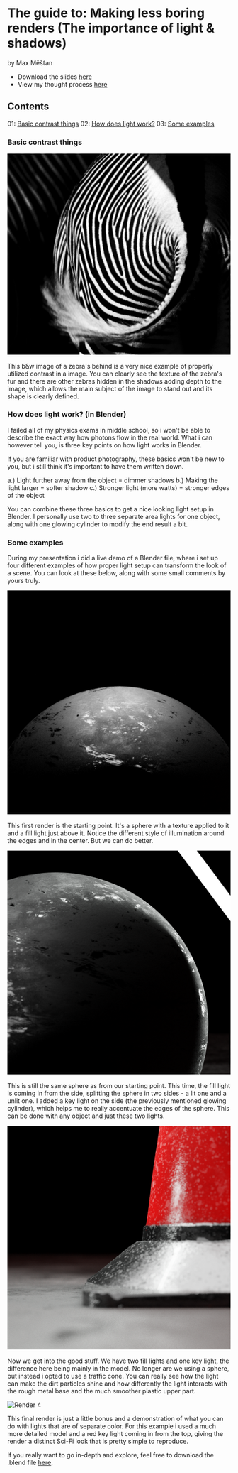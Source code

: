 # The guide to: Making less boring renders (The importance of light & shadows)

by Max Měšťan

- Download the slides [here](images/mestan_slides.pdf)
- View my thought process [here](process.md)


## Contents

01: [Basic contrast things](#contrast)
02: [How does light work?](#light)
03: [Some examples](#examples)


### Basic contrast things <a name="contrast"></a>

![A black&white image of a Zebra's bottom](images/zebra-butt.png)

This b&w image of a zebra's behind is a very nice example of properly utilized contrast in a image. You can clearly see the texture of the zebra's fur and there are other zebras hidden in the shadows adding depth to the image, which allows the main subject of the image to stand out and its shape is clearly defined.

### How does light work? (in Blender) <a name="light"></a>

I failed all of my physics exams in middle school, so i won't be able to describe the exact way how photons flow in the real world. What i can however tell you, is three key points on how light works in Blender.

If you are familiar with product photography, these basics won't be new to you, but i still think it's important to have them written down.

a.) Light further away from the object = dimmer shadows
b.) Making the light larger = softer shadow
c.) Stronger light (more watts) = stronger edges of the object

You can combine these three basics to get a nice looking light setup in Blender. I personally use two to three separate area lights for one object, along with one glowing cylinder to modify the end result a bit.

### Some examples <a name="examples"></a>

During my presentation i did a live demo of a Blender file, where i set up four different examples of how proper light setup can transform the look of a scene. You can look at these below, along with some small comments by yours truly.

![Render 1](images/render1.png)

This first render is the starting point. It's a sphere with a texture applied to it and a fill light just above it. Notice the different style of illumination around the edges and in the center. But we can do better.

![Render 2](images/render2.png)

This is still the same sphere as from our starting point. This time, the fill light is coming in from the side, splitting the sphere in two sides - a lit one and a unlit one. I added a key light on the side (the previously mentioned glowing cylinder), which helps me to really accentuate the edges of the sphere. This can be done with any object and just these two lights.

![Render 3](images/render3.png)

Now we get into the good stuff. We have two fill lights and one key light, the difference here being mainly in the model. No longer are we using a sphere, but instead i opted to use a traffic cone. You can really see how the light can make the dirt particles shine and how differently the light interacts with the rough metal base and the much smoother plastic upper part.

![Render 4](images/render4.png)

This final render is just a little bonus and a demonstration of what you can do with lights that are of separate color. For this example i used a much more detailed model and a red key light coming in from the top, giving the render a distinct Sci-Fi look that is pretty simple to reproduce.

If you really want to go in-depth and explore, feel free to download the .blend file [here](images/lighting.zip).
